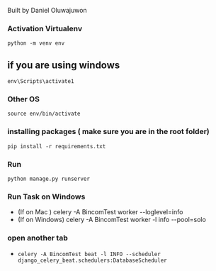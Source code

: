 Built by Daniel Oluwajuwon

### Activation Virtualenv

`python -m venv env`

## if you are using windows

`env\Scripts\activate1`

### Other OS

`source env/bin/activate`

### installing packages ( make sure you are in the root folder)

`pip install -r requirements.txt`

### Run

`python manage.py runserver `

### Run Task on Windows

- (If on Mac ) celery -A BincomTest worker --loglevel=info
- (If on Windows) celery -A BincomTest worker -l info --pool=solo

### open another tab

- `celery -A BincomTest beat -l INFO --scheduler django_celery_beat.schedulers:DatabaseScheduler`
